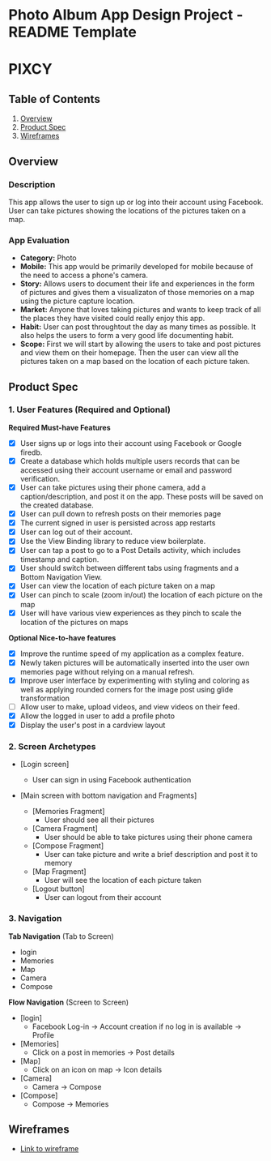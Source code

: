 Photo Album App Design Project - README Template
===

# PIXCY

## Table of Contents
1. [Overview](#Overview)
2. [Product Spec](#Product-Spec)
3. [Wireframes](#Wireframes)
<!--4. [Schema](#Schema)-->

## Overview
### Description
This app allows the user to sign up or log into their account using Facebook. User can take pictures showing the locations of the pictures taken on a map.

### App Evaluation
- **Category:** Photo
- **Mobile:** This app would be primarily developed for mobile because of the need to access a phone's camera.
- **Story:** Allows users to document their life and experiences in the form of pictures and gives them a visualizaton of those memories on a map using the picture capture location.
- **Market:** Anyone that loves taking pictures and wants to keep track of all the places they have visited could really enjoy this app. 
- **Habit:** User can post throughtout the day as many times as possible. It also helps the users to form a very good life documenting habit. 
- **Scope:** First we will start by allowing the users to take and post pictures and view them on their homepage. Then the user can view all the pictures taken on a map based on the location of each picture taken.

## Product Spec

### 1. User Features (Required and Optional)

**Required Must-have Features**
* [x] User signs up or logs into their account using Facebook or Google firedb.
* [x] Create a database which holds multiple users records that can be accessed using their account username or email and password verification.
* [x] User can take pictures using their phone camera, add a caption/description, and post it on the app. These posts will be saved on the created database.
* [x] User can pull down to refresh posts on their memories page
* [x] The current signed in user is persisted across app restarts
* [x] User can log out of their account.
* [x] Use the View Binding library to reduce view boilerplate.
* [x] User can tap a post to go to a Post Details activity, which includes timestamp and caption.
* [x] User should switch between different tabs using fragments and a Bottom Navigation View.
* [x] User can view the location of each picture taken on a map
* [x] User can pinch to scale (zoom in/out) the location of each picture on the map
* [x] User will have various view experiences as they pinch to scale the location of the pictures on maps

**Optional Nice-to-have features**
* [x] Improve the runtime speed of my application as a complex feature.
* [x] Newly taken pictures will be automatically inserted into the user own memories page without relying on a manual refresh.
* [x] Improve user interface by experimenting with styling and coloring as well as applying rounded corners for the image post using glide transformation
* [ ] Allow user to make, upload videos, and view videos on their feed.
* [x] Allow the logged in user to add a profile photo
* [x] Display the user's post in a cardview layout

### 2. Screen Archetypes

* [Login screen]
   * User can sign in using Facebook authentication

* [Main screen with bottom navigation and Fragments]
   * [Memories Fragment]
       * User should see all their pictures
   * [Camera Fragment]
        * User should be able to take pictures using their phone camera
   * [Compose Fragment]
       * User can take picture and write a brief description and post it to memory
   * [Map Fragment]
        * User will see the location of each picture taken
   * [Logout button]
       * User can logout from their account

### 3. Navigation

**Tab Navigation** (Tab to Screen)
* login
* Memories
* Map
* Camera
* Compose

**Flow Navigation** (Screen to Screen)
* [login]
  * Facebook Log-in -> Account creation if no log in is available -> Profile
* [Memories]
  * Click on a post in memories -> Post details
* [Map]
  * Click on an icon on map -> Icon details
* [Camera]
  * Camera -> Compose
* [Compose]
  * Compose -> Memories

## Wireframes
 * [Link to wireframe](https://www.figma.com/file/ms5OgcKA0x5n8AORNSbOE5/Untitled?node-id=0%3A1)

<!--## Schema 
[This section will be completed in Unit 9]
### Models
[Add table of models]
### Networking
- [Add list of network requests by screen ]
- [Create basic snippets for each Parse network request]
- [OPTIONAL: List endpoints if using existing API such as Yelp]-->
